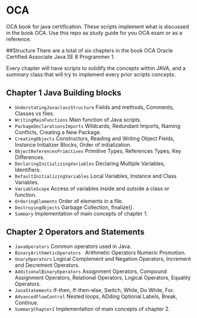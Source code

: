 # OCA
OCA book for java certification.
These scripts implement what is discussed in the book OCA. Use this repo as study guide for you OCA exam or as a reference.

##Structure 
There are a total of six chapters in the book OCA Oracle Certified Associate Java SE 8 Programmer 1.

Every chapter will have scripts to solidify the concepts within JAVA, and a summary class that will try to implement every prior scripts concepts.


## Chapter 1 Java Building blocks

 * ```UnderstatingJavaclassStructure``` Fields and methods, Comments, Classes vs files.
 * ```WritingMainFunctions``` Main function of Java scripts.
 * ```PackageDeclarationsImports``` Wildcards, Redundant Imports, Naming Conflicts, Creating a New Package.
 * ```CreatingObjects``` Constructors, Reading and Writing Object Fields, Instance Initializer Blocks, Order of initialization.
 * ```ObjectReferencesPrimitives``` Primitive Types, References Types, Key Differences.
 * ```DeclaringInitializingVariables``` Declaring Multiple Variables, Identifiers.
 * ```DefaultInitializingVariables``` Local Variables, Instance and Class Variables.
 * ```VariableScope``` Access of variables inside and outside a class or function.
 * ```OrderingElements``` Order of elements in a file.
 * ```DestroyingObjects``` Garbage Collection, finalize().
 * ```Summary``` Implementation of main concepts of chapter 1.

## Chapter 2 Operators and Statements
* ```JavaOperators``` Common operators used in Java.
* ```BinaryArithmeticOperators ``` Arithmetic Operators  Numeric Promotion.
* ```UnaryOperators``` Logical Complement and Negation Operators, Increment and Decrement Operators.
* ```AdditionalBinaryOperators``` Assignment Operators, Compound Assignment Operators, Relational Operators, Logical Operators, Equality Operators.
* ```JavaStatements``` If-then, If-then-else, Switch, While, Do While, For.
* ```AdvancedFlowControl``` Nested loops, ADding Optional Labels, Break, Continue.
* ```SummaryChapter2``` Implementation of main concepts of chapter 2.